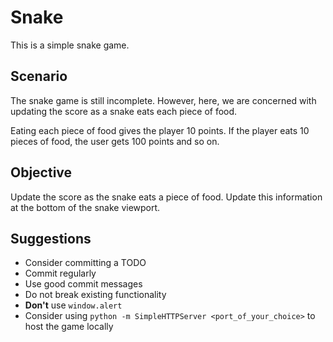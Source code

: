 # Snake

This is a simple snake game.

## Scenario

The snake game is still incomplete. However, here, we are concerned with updating the score as a snake eats each piece of food.

Eating each piece of food gives the player 10 points. If the player eats 10 pieces of food, the user gets 100 points and so on.

## Objective

Update the score as the snake eats a piece of food. Update this information at the bottom of the snake viewport.

## Suggestions

* Consider committing a TODO
* Commit regularly
* Use good commit messages
* Do not break existing functionality
* **Don't** use ```window.alert```
* Consider using ```python -m SimpleHTTPServer <port_of_your_choice>``` to host the game locally
